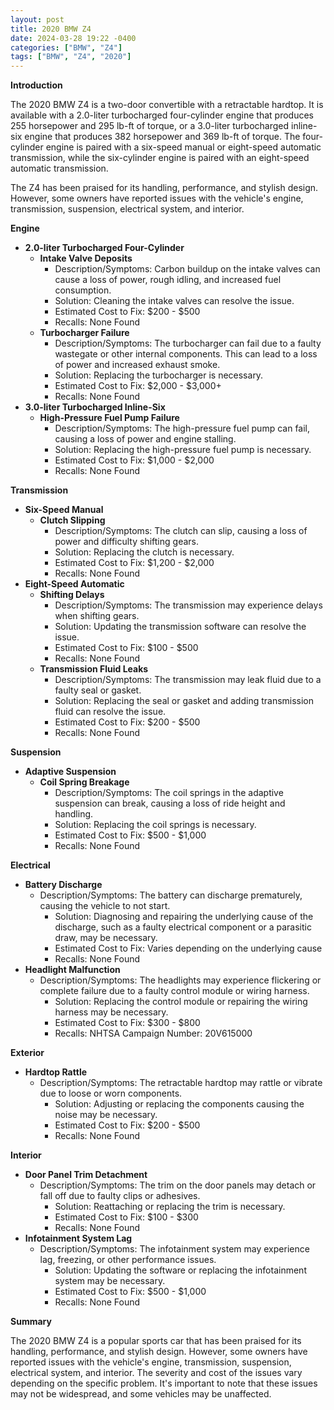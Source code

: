 ```yaml
---
layout: post
title: 2020 BMW Z4
date: 2024-03-28 19:22 -0400
categories: ["BMW", "Z4"]
tags: ["BMW", "Z4", "2020"]
---
```

**Introduction**

The 2020 BMW Z4 is a two-door convertible with a retractable hardtop. It is available with a 2.0-liter turbocharged four-cylinder engine that produces 255 horsepower and 295 lb-ft of torque, or a 3.0-liter turbocharged inline-six engine that produces 382 horsepower and 369 lb-ft of torque. The four-cylinder engine is paired with a six-speed manual or eight-speed automatic transmission, while the six-cylinder engine is paired with an eight-speed automatic transmission.

The Z4 has been praised for its handling, performance, and stylish design. However, some owners have reported issues with the vehicle's engine, transmission, suspension, electrical system, and interior.

**Engine**

* **2.0-liter Turbocharged Four-Cylinder**
    * **Intake Valve Deposits**
        * Description/Symptoms: Carbon buildup on the intake valves can cause a loss of power, rough idling, and increased fuel consumption.
        * Solution: Cleaning the intake valves can resolve the issue.
        * Estimated Cost to Fix: $200 - $500
        * Recalls: None Found
    * **Turbocharger Failure**
        * Description/Symptoms: The turbocharger can fail due to a faulty wastegate or other internal components. This can lead to a loss of power and increased exhaust smoke.
        * Solution: Replacing the turbocharger is necessary.
        * Estimated Cost to Fix: $2,000 - $3,000+
        * Recalls: None Found
* **3.0-liter Turbocharged Inline-Six**
    * **High-Pressure Fuel Pump Failure**
        * Description/Symptoms: The high-pressure fuel pump can fail, causing a loss of power and engine stalling.
        * Solution: Replacing the high-pressure fuel pump is necessary.
        * Estimated Cost to Fix: $1,000 - $2,000
        * Recalls: None Found

**Transmission**

* **Six-Speed Manual**
    * **Clutch Slipping**
        * Description/Symptoms: The clutch can slip, causing a loss of power and difficulty shifting gears.
        * Solution: Replacing the clutch is necessary.
        * Estimated Cost to Fix: $1,200 - $2,000
        * Recalls: None Found
* **Eight-Speed Automatic**
    * **Shifting Delays**
        * Description/Symptoms: The transmission may experience delays when shifting gears.
        * Solution: Updating the transmission software can resolve the issue.
        * Estimated Cost to Fix: $100 - $500
        * Recalls: None Found
    * **Transmission Fluid Leaks**
        * Description/Symptoms: The transmission may leak fluid due to a faulty seal or gasket.
        * Solution: Replacing the seal or gasket and adding transmission fluid can resolve the issue.
        * Estimated Cost to Fix: $200 - $500
        * Recalls: None Found

**Suspension**

* **Adaptive Suspension**
    * **Coil Spring Breakage**
        * Description/Symptoms: The coil springs in the adaptive suspension can break, causing a loss of ride height and handling.
        * Solution: Replacing the coil springs is necessary.
        * Estimated Cost to Fix: $500 - $1,000
        * Recalls: None Found

**Electrical**

* **Battery Discharge**
    * Description/Symptoms: The battery can discharge prematurely, causing the vehicle to not start.
        * Solution: Diagnosing and repairing the underlying cause of the discharge, such as a faulty electrical component or a parasitic draw, may be necessary.
        * Estimated Cost to Fix: Varies depending on the underlying cause
        * Recalls: None Found
* **Headlight Malfunction**
    * Description/Symptoms: The headlights may experience flickering or complete failure due to a faulty control module or wiring harness.
        * Solution: Replacing the control module or repairing the wiring harness may be necessary.
        * Estimated Cost to Fix: $300 - $800
        * Recalls: NHTSA Campaign Number: 20V615000

**Exterior**

* **Hardtop Rattle**
    * Description/Symptoms: The retractable hardtop may rattle or vibrate due to loose or worn components.
        * Solution: Adjusting or replacing the components causing the noise may be necessary.
        * Estimated Cost to Fix: $200 - $500
        * Recalls: None Found

**Interior**

* **Door Panel Trim Detachment**
    * Description/Symptoms: The trim on the door panels may detach or fall off due to faulty clips or adhesives.
        * Solution: Reattaching or replacing the trim is necessary.
        * Estimated Cost to Fix: $100 - $300
        * Recalls: None Found
* **Infotainment System Lag**
    * Description/Symptoms: The infotainment system may experience lag, freezing, or other performance issues.
        * Solution: Updating the software or replacing the infotainment system may be necessary.
        * Estimated Cost to Fix: $500 - $1,000
        * Recalls: None Found

**Summary**

The 2020 BMW Z4 is a popular sports car that has been praised for its handling, performance, and stylish design. However, some owners have reported issues with the vehicle's engine, transmission, suspension, electrical system, and interior. The severity and cost of the issues vary depending on the specific problem. It's important to note that these issues may not be widespread, and some vehicles may be unaffected.
